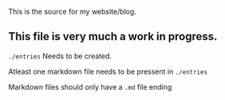 This is the source for my website/blog.

This file is very much a work in progress.
---

```./entries``` Needs to be created.

Atleast one markdown file needs to be pressent in ```./entries```

Markdown files should only have a ```.md``` file ending
